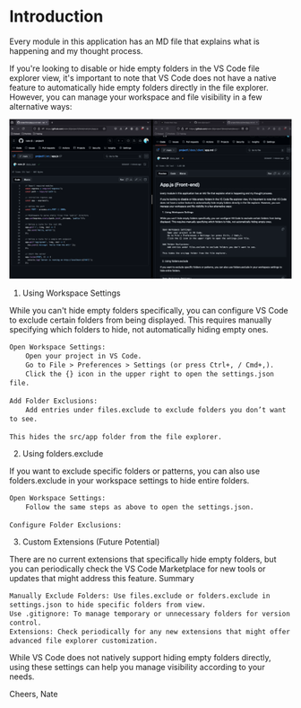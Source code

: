 # Introduction

Every module in this application has an MD file that explains what is happening and my thought process. 


If you're looking to disable or hide empty folders in the VS Code file explorer view, it's important to note that VS Code does not have a native feature to automatically hide empty folders directly in the file explorer. However, you can manage your workspace and file visibility in a few alternative ways:


![alt text](image.png)
1. Using Workspace Settings

While you can't hide empty folders specifically, you can configure VS Code to exclude certain folders from being displayed. This requires manually specifying which folders to hide, not automatically hiding empty ones.

    Open Workspace Settings:
        Open your project in VS Code.
        Go to File > Preferences > Settings (or press Ctrl+, / Cmd+,).
        Click the {} icon in the upper right to open the settings.json file.

    Add Folder Exclusions:
        Add entries under files.exclude to exclude folders you don’t want to see.

    This hides the src/app folder from the file explorer.

2. Using folders.exclude

If you want to exclude specific folders or patterns, you can also use folders.exclude in your workspace settings to hide entire folders.

    Open Workspace Settings:
        Follow the same steps as above to open the settings.json.

    Configure Folder Exclusions:

3. Custom Extensions (Future Potential)

There are no current extensions that specifically hide empty folders, but you can periodically check the VS Code Marketplace for new tools or updates that might address this feature.
Summary

    Manually Exclude Folders: Use files.exclude or folders.exclude in settings.json to hide specific folders from view.
    Use .gitignore: To manage temporary or unnecessary folders for version control.
    Extensions: Check periodically for any new extensions that might offer advanced file explorer customization.

While VS Code does not natively support hiding empty folders directly, using these settings can help you manage visibility according to your needs.

Cheers, 
Nate